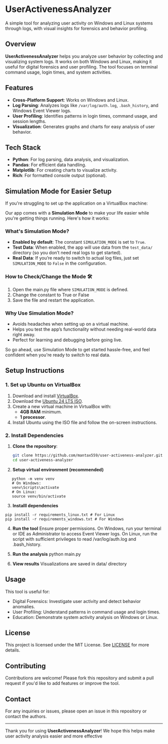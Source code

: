 # UserActivenessAnalyzer

A simple tool for analyzing user activity on Windows and Linux systems through logs, with visual insights for forensics and behavior profiling.

## Overview

**UserActivenessAnalyzer** helps you analyze user behavior by collecting and visualizing system logs. It works on both Windows and Linux, making it useful for digital forensics and user profiling. The tool focuses on terminal command usage, login times, and system activities.

## Features

- **Cross-Platform Support**: Works on Windows and Linux.
- **Log Parsing**: Analyzes logs like `/var/log/auth.log`, `.bash_history`, and Windows Event Viewer logs.
- **User Profiling**: Identifies patterns in login times, command usage, and session lengths.
- **Visualization**: Generates graphs and charts for easy analysis of user behavior.

## Tech Stack

- **Python**: For log parsing, data analysis, and visualization.
- **Pandas**: For efficient data handling.
- **Matplotlib**: For creating charts to visualize activity.
- **Rich**: For formatted console output (optional).

## Simulation Mode for Easier Setup

If you're struggling to set up the application on a VirtualBox machine:

Our app comes with a **Simulation Mode** to make your life easier while you're getting things running. Here's how it works:

### What's Simulation Mode?
- **Enabled by default**: The constant `SIMULATION_MODE` is set to `True`.
- **Test Data**: When enabled, the app will use data from the `test_data/` directory (so you don’t need real logs to get started).
- **Real Data**: If you’re ready to switch to actual log files, just set `SIMULATION_MODE` to `False` in the configuration.

### How to Check/Change the Mode 🛠️
1. Open the main.py file where `SIMULATION_MODE` is defined.
2. Change the constant to True or False
3. Save the file and restart the application.

### Why Use Simulation Mode?
- Avoids headaches when setting up on a virtual machine.
- Helps you test the app’s functionality without needing real-world data right away.
- Perfect for learning and debugging before going live.

So go ahead, use Simulation Mode to get started hassle-free, and feel confident when you're ready to switch to real data.

## Setup Instructions

### 1. Set up Ubuntu on VirtualBox

1. Download and install [VirtualBox](https://www.virtualbox.org/).
2. Download the [Ubuntu 24 LTS ISO](https://ubuntu.com/download/desktop).
3. Create a new virtual machine in VirtualBox with:
   - **4GB RAM** minimum.
   - **1 processor**.
4. Install Ubuntu using the ISO file and follow the on-screen instructions.

### 2. Install Dependencies

1. **Clone the repository**:

   ```bash
   git clone https://github.com/mantax559/user-activeness-analyzer.git
   cd user-activeness-analyzer

2. **Setup virtual environment (recommended)**
```
   python -m venv venv
   # On Windows:
   venv\Scripts\activate
   # On Linux:
   source venv/bin/activate
```

3. **Installl dependencies**
```
pip install -r requirements_linux.txt # For Linux
pip install -r requirements_windows.txt # For Windows
```

4. **Run the tool**
Ensure proper permissions. On Windows, run your terminal or IDE as Administrator to access Event Viewer logs.
On Linux, run the script with sufficient privileges to read /var/log/auth.log and .bash_history.

5. **Run the analysis**
python main.py

6. **View results**
Visualizations are saved in data/ directory

## Usage

This tool is useful for:

* Digital Forensics: Investigate user activity and detect behavior anomalies.
* User Profiling: Understand patterns in command usage and login times.
* Education: Demonstrate system activity analysis on Windows or Linux.

## License

This project is licensed under the MIT License. See [LICENSE](LICENSE.md) for more details.

## Contributing

Contributions are welcome! Please fork this repository and submit a pull request if you'd like to add features or improve the tool.

## Contact

For any inquiries or issues, please open an issue in this repository or contact the authors.

---

Thank you for using **UserActivenessAnalyzer**! We hope this helps make user activity analysis easier and more effective
